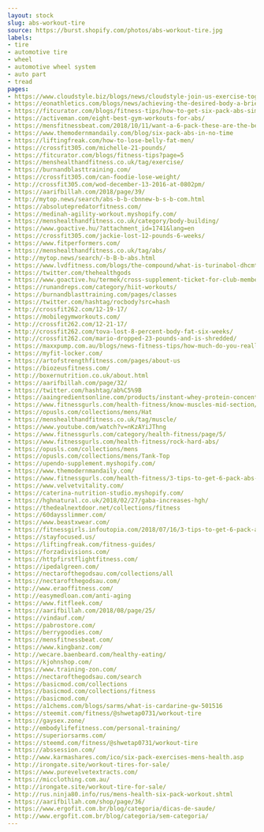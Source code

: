 ```yaml
---
layout: stock
slug: abs-workout-tire
source: https://burst.shopify.com/photos/abs-workout-tire.jpg
labels:
- tire
- automotive tire
- wheel
- automotive wheel system
- auto part
- tread
pages:
- https://www.cloudstyle.biz/blogs/news/cloudstyle-join-us-exercise-together
- https://eonathletics.com/blogs/news/achieving-the-desired-body-a-brief-intro-into-body-composition
- https://fitcurator.com/blogs/fitness-tips/how-to-get-six-pack-abs-simple-tool
- https://activeman.com/eight-best-gym-workouts-for-abs/
- https://mensfitnessbeat.com/2018/10/11/want-a-6-pack-these-are-the-best-ab-workouts-for-men/
- https://www.themodernmandaily.com/blog/six-pack-abs-in-no-time
- https://liftingfreak.com/how-to-lose-belly-fat-men/
- https://crossfit305.com/michelle-21-pounds/
- https://fitcurator.com/blogs/fitness-tips?page=5
- https://menshealthandfitness.co.uk/tag/exercise/
- https://burnandblasttraining.com/
- https://crossfit305.com/can-foodie-lose-weight/
- http://crossfit305.com/wod-december-13-2016-at-0802pm/
- https://aarifbillah.com/2018/page/39/
- http://mytop.news/search/abs-b-b-cbnnew-b-s-b-com.html
- https://absolutepredatorfitness.com/
- https://medinah-agility-workout.myshopify.com/
- https://menshealthandfitness.co.uk/category/body-building/
- https://www.goactive.hu/?attachment_id=1741&lang=en
- https://crossfit305.com/jackie-lost-12-pounds-6-weeks/
- https://www.fitperformers.com/
- https://menshealthandfitness.co.uk/tag/abs/
- http://mytop.news/search/-b-B-b-abs.html
- https://www.lvdfitness.com/blogs/the-compound/what-is-turinabol-dhcmt
- https://twitter.com/thehealthgods
- https://www.goactive.hu/termek/cross-supplement-ticket-for-club-membership-1-month/?lang=en
- https://runandreps.com/category/hiit-workouts/
- https://burnandblasttraining.com/pages/classes
- https://twitter.com/hashtag/rocbody?src=hash
- http://crossfit262.com/12-19-17/
- https://mobilegymworkouts.com/
- http://crossfit262.com/12-21-17/
- http://crossfit262.com/tova-lost-8-percent-body-fat-six-weeks/
- http://crossfit262.com/mario-dropped-23-pounds-and-is-shredded/
- https://maxxpump.com.au/blogs/news-fitness-tips/how-much-do-you-really-know-about-building-chiselled-abs
- https://myfit-locker.com/
- https://artofstrengthfitness.com/pages/about-us
- https://biozeusfitness.com/
- http://boxernutrition.co.uk/about.html
- https://aarifbillah.com/page/32/
- https://twitter.com/hashtag/ab%C5%9B
- https://aaingredientsonline.com/products/instant-whey-protein-concentrate-80
- https://www.fitnessgurls.com/health-fitness/know-muscles-mid-section/
- https://opusls.com/collections/mens/Hat
- https://menshealthandfitness.co.uk/tag/muscle/
- https://www.youtube.com/watch?v=nKzAYiJThng
- https://www.fitnessgurls.com/category/health-fitness/page/5/
- https://www.fitnessgurls.com/health-fitness/rock-hard-abs/
- https://opusls.com/collections/mens
- https://opusls.com/collections/mens/Tank-Top
- https://upendo-supplement.myshopify.com/
- https://www.themodernmandaily.com/
- https://www.fitnessgurls.com/health-fitness/3-tips-to-get-6-pack-abs-sooner/
- https://www.velvetvitality.com/
- https://caterina-nutrition-studio.myshopify.com/
- https://hghnatural.co.uk/2018/02/27/gaba-increases-hgh/
- https://thedealnextdoor.net/collections/fitness
- https://60daysslimmer.com/
- https://www.beastxwear.com/
- https://fitnessgirls.infoutopia.com/2018/07/16/3-tips-to-get-6-pack-abs-sooner/
- https://stayfocused.us/
- https://liftingfreak.com/fitness-guides/
- https://forzadivisions.com/
- https://httpfirstflightfitness.com/
- https://ipedalgreen.com/
- https://nectarofthegodsau.com/collections/all
- https://nectarofthegodsau.com/
- http://www.eraoffitness.com/
- http://easymedloan.com/anti-aging
- https://www.fitfleek.com/
- https://aarifbillah.com/2018/08/page/25/
- https://vindauf.com/
- https://pabrostore.com/
- https://berrygoodies.com/
- https://mensfitnessbeat.com/
- https://www.kingbanz.com/
- http://wecare.baenbeard.com/healthy-eating/
- https://kjohnshop.com/
- https://www.training-zon.com/
- https://nectarofthegodsau.com/search
- https://basicmod.com/collections
- https://basicmod.com/collections/fitness
- https://basicmod.com/
- https://a1chems.com/blogs/sarms/what-is-cardarine-gw-501516
- https://steemit.com/fitness/@shwetap0731/workout-tire
- https://gaysex.zone/
- http://embodylifefitness.com/personal-training/
- https://superiorsarms.com/
- https://steemd.com/fitness/@shwetap0731/workout-tire
- https://abssession.com/
- http://www.karmashares.com/ico/six-pack-exercises-mens-health.asp
- http://irongate.site/workout-tires-for-sale/
- https://www.purevelvetextracts.com/
- https://micclothing.com.au/
- http://irongate.site/workout-tire-for-sale/
- http://rus.ninja80.info/rus/mens-health-six-pack-workout.shtml
- https://aarifbillah.com/shop/page/36/
- https://www.ergofit.com.br/blog/categoria/dicas-de-saude/
- http://www.ergofit.com.br/blog/categoria/sem-categoria/
---
```

